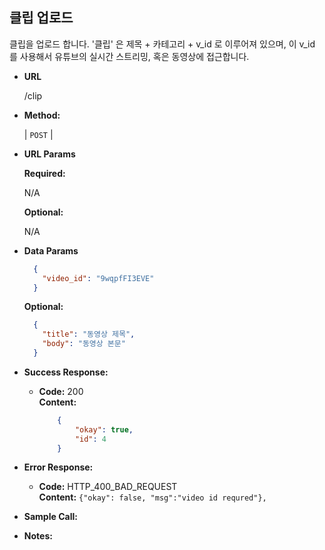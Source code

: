 **클립 업로드**
----
  
  클립을 업로드 합니다.
  '클립' 은 제목 + 카테고리 + v_id 로 이루어져 있으며, 이 v_id 를 사용해서
  유튜브의 실시간 스트리밍, 혹은 동영상에 접근합니다.

* **URL**

  /clip

* **Method:**
  
  | `POST` |
  
*  **URL Params**

   **Required:**
 
   N/A
   
   **Optional:**
 
   N/A

* **Data Params**

    ```json
      {
        "video_id": "9wqpfFI3EVE"
      }
    ```
    
    **Optional:**
    ```json
      {
        "title": "동영상 제목",
        "body": "동영상 본문"
      }
    ```

* **Success Response:**
  
  * **Code:** 200 <br />
    **Content:** 
    ```json
        {
            "okay": true,
            "id": 4
        }
    ```
 
* **Error Response:**

  * **Code:** HTTP_400_BAD_REQUEST <br />
    **Content:** `{"okay": false, "msg":"video id requred"}, `

* **Sample Call:**


* **Notes:**

